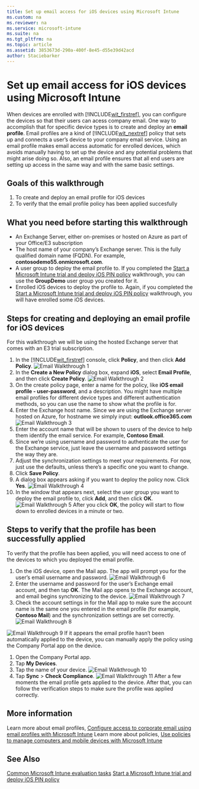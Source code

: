 ```yaml
---
title: Set up email access for iOS devices using Microsoft Intune
ms.custom: na
ms.reviewer: na
ms.service: microsoft-intune
ms.suite: na
ms.tgt_pltfrm: na
ms.topic: article
ms.assetid: 3853673d-290a-400f-8e45-d55e39d42acd
author: Staciebarker
---
```

# Set up email access for iOS devices using Microsoft Intune
When devices are enrolled with [!INCLUDE[wit_firstref](/Token/wit_firstref.xml)], you can configure the devices so that their users can acess company email. One way to accomplish that for specific device types is to create and deploy an **email profile**. Email profiles are a kind of [!INCLUDE[wit_nextref](/Token/wit_nextref.xml)] policy that sets up and connects a user’s device to your company email service. 
Using an email profile makes email access automatic for enrolled devices, which avoids manually having to set up the device and any potential problems that might arise doing so. Also, an email profile ensures that all end users are setting up access in the same way and with the same basic settings. 
## Goals of this walkthrough
1. To create and deploy an email profile for iOS devices
2. To verify that the email profile policy has been applied succesfully
## What you need before starting this walkthrough
* An Exchange Server, either on-premises or hosted on Azure as part of your Office/E3 subscription
* The host name of your company’s Exchange server. This is the fully qualified domain name (FQDN). For example, **contosodemo55.onmicrosoft.com**.
* A user group to deploy the email profile to. If you completed the [Start a Microsoft Intune trial and deploy iOS PIN policy](Start_a_Microsoft_Intune_trial_and_deploy_iOS_PIN_policy.md) walkthrough, you can use the **GroupDemo** user group you created for it. 
* Enrolled iOS devices to deploy the profile to. Again, if you completed the [Start a Microsoft Intune trial and deploy iOS PIN policy](Start_a_Microsoft_Intune_trial_and_deploy_iOS_PIN_policy.md) walkthrough, you will have enrolled some iOS devices.
## Steps for creating and deploying an email profile for iOS devices
For this walkthrough we will be using the hosted Exchange server that comes with an E3 trial subscription. 
1. In the [!INCLUDE[wit_firstref](/Token/wit_firstref.xml)] console, click **Policy**, and then click **Add Policy**.
![Email Walkthrough 1](/Image/Email_Walkthrough/Email_Walkthrough_1.png)
2. In the **Create a New Policy** dialog box, expand **iOS**, select **Email Profile**, and then click **Create Policy**.
![Email Walkthrough 2](/Image/Email_Walkthrough/Email_Walkthrough_2.png)
3. On the create policy page, enter a name for the policy, like **iOS email profile - user-password**, and a description. You might have multiple email profiles for different device types and different authentication methods, so you can use the name to show what the profile is for.
4. Enter the Exchange host name. Since we are using the Exchange server hosted on Azure, for hostname we simply input: **outlook.office365.com**
![Email Walkthrough 3](/Image/Email_Walkthrough/Email_Walkthrough_3.png)
5. Enter the account name that will be shown to users of the device to help them identify the email service. For example, **Contoso Email**.
6. Since we’re using username and password to authenticate the user for the Exchange service, just leave the username and password settings the way they are. 
7. Adjust the synchronization settings to meet your requirements. For now, just use the defaults, unless there’s a specific one you want to change.  
8. Click **Save Policy**.
9. A dialog box appears asking if you want to deploy the policy now. Click **Yes**. 
![Email Walkthrough 4](/Image/Email_Walkthrough/Email_Walkthrough_4.png)
10. In the window that appears next, select the user group you want to deploy the email profile to, click **Add**, and then click **OK**. 
![Email Walkthrough 5](/Image/Email_Walkthrough/Email_Walkthrough_5.png)
After you click **OK**, the policy will start to flow down to enrolled devices in a minute or two. 
## Steps to verify that the profile has been successfully applied
To verify that the profile has been applied, you will need access to one of the devices to which you deployed the email profile.
1. On the iOS device, open the Mail app. 
The app will prompt you for the user’s email username and password.
 ![Email Walkthrough 6](/Image/Email_Walkthrough/Email_Walkthrough_6.png)
2. Enter the username and password for the user’s Exchange email account, and then tap **OK**.
 The Mail app opens to the Exchange account, and email begins synchronizing to the device. 
 ![Email Walkthrough 7](/Image/Email_Walkthrough/Email_Walkthrough_7.png)
3. Check the account settings in for the Mail app to make sure the account name is the same one you entered in the email profile (for example, **Contoso Mail**) and the synchronization settings are set correctly.
 ![Email Walkthrough 8](/Image/Email_Walkthrough/Email_Walkthrough_8.png)
 
 ![Email Walkthrough 9](/Image/Email_Walkthrough/Email_Walkthrough_9.png)
  If it appears the email profile hasn’t been automatically applied to the device, you can manually apply the policy using the Company Portal app on the device. 
1. Open the Company Portal app.
2. Tap **My Devices**.
3. Tap the name of your device. 
![Email Walkthrough 10](/Image/Email_Walkthrough/Email_Walkthrough_10.png)
4. Tap **Sync** > **Check Compliance**.
![Email Walkthrough 11](/Image/Email_Walkthrough/Email_Walkthrough_11.png)
After a few moments the email profile gets applied to the device. After that, you can follow the verification steps to make sure the profile was applied correctly.
## More information
Learn more about email profiles, [Configure access to corporate email using email profiles with Microsoft Intune](Email_access.md)
Learn more about policies, [Use policies to manage computers and mobile devices with Microsoft Intune](Use_policies_to_manage_computers_and_mobile_devices_with_Microsoft_Intune.md)
## See Also
[Common Microsoft Intune evaluation tasks](Common_Microsoft_Intune_evaluation_tasks.md)
[Start a Microsoft Intune trial and deploy iOS PIN policy](Start_a_Microsoft_Intune_trial_and_deploy_iOS_PIN_policy.md)
